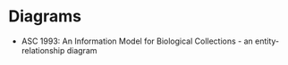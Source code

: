 # Diagrams
* ASC 1993: An Information Model for Biological Collections - an entity-relationship diagram
